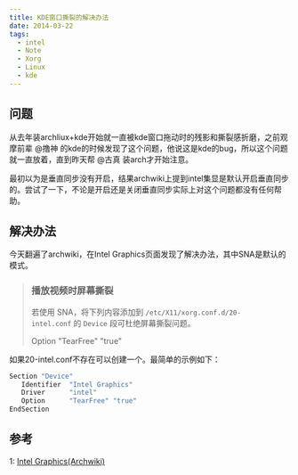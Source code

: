 ```yaml
---
title: KDE窗口撕裂的解决办法
date: 2014-03-22
tags:
  - intel
  - Note
  - Xorg
  - Linux
  - kde
---
```


## 问题

从去年装archliux+kde开始就一直被kde窗口拖动时的残影和撕裂感折磨，之前观摩前辈 @撸神 的kde的时候发现了这个问题，他说这是kde的bug，所以这个问题就一直放着，直到昨天帮 @古真 装arch才开始注意。

最初以为是垂直同步没有开启，结果archwiki上提到intel集显是默认开启垂直同步的。尝试了一下，不论是开启还是关闭垂直同步实际上对这个问题都没有任何帮助。

## 解决办法

今天翻遍了archwiki，在Intel Graphics页面发现了解决办法，其中SNA是默认的模式。

> ### 播放视频时屏幕撕裂
>
> 若使用 SNA，将下列内容添加到 `/etc/X11/xorg.conf.d/20-intel.conf` 的 `Device` 段可杜绝屏幕撕裂问题。
>
> Option "TearFree" "true"

如果20-intel.conf不存在可以创建一个。最简单的示例如下：

```c
Section "Device"
   Identifier  "Intel Graphics"
   Driver      "intel"
   Option      "TearFree" "true"
EndSection
```

## 参考
 1:  [Intel Graphics(Archwiki)](https://wiki.archlinux.org/index.php/Intel_(%E7%AE%80%E4%BD%93%E4%B8%AD%E6%96%87)#.E5.9C.A8.E5.90.AF.E5.8A.A8.E9.98.B6.E6.AE.B5.EF.BC.8C.E5.BD.93_.22Loading_modules.22_.E6.97.B6.E9.BB.91.E5.B1.8F)
